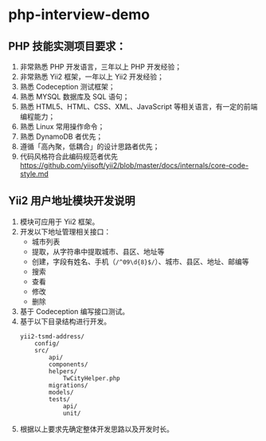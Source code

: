 # php-interview-demo

## PHP 技能实测项目要求：

1. 非常熟悉 PHP 开发语言，三年以上 PHP 开发经验；
1. 非常熟悉 Yii2 框架，一年以上 Yii2 开发经验；
1. 熟悉 Codeception 测试框架；
1. 熟悉 MYSQL 数据库及 SQL 语句；
1. 熟悉 HTML5、HTML、CSS、XML、JavaScript 等相关语言，有一定的前端编程能力；
1. 熟悉 Linux 常用操作命令；
1. 熟悉 DynamoDB 者优先；
1. 遵循「高內聚，低耦合」的设计思路者优先；
1. 代码风格符合此编码规范者优先 https://github.com/yiisoft/yii2/blob/master/docs/internals/core-code-style.md

## Yii2 用户地址模块开发说明

1. 模块可应用于 Yii2 框架。
1. 开发以下地址管理相关接口：
    - 城市列表
    - 提取，从字符串中提取城市、县区、地址等
    - 创建，字段有姓名、手机（`/^09\d{8}$/`）、城市、县区、地址、邮编等
    - 搜索
    - 查看
    - 修改
    - 删除
1. 基于 Codeception 编写接口测试。
1. 基于以下目录结构进行开发。
    ```
    yii2-tsmd-address/
        config/
        src/
            api/
            components/
            helpers/
                TwCityHelper.php
            migrations/
            models/
            tests/
                api/
                unit/
    ```
1. 根据以上要求先确定整体开发思路以及开发时长。